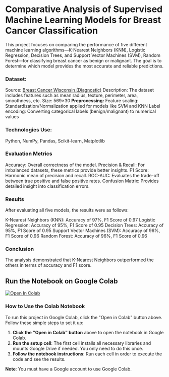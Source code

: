 # Comparative Analysis of Supervised Machine Learning Models for Breast Cancer Classification

This project focuses on comparing the performance of five different machine learning algorithms—K-Nearest Neighbors (KNN), Logistic Regression, Decision Trees, and Support Vector Machines (SVM), Random Forest—for classifying breast cancer as benign or malignant. The goal is to determine which model provides the most accurate and reliable predictions.

### Dataset:
Source: [Breast Cancer Wisconsin (Diagnostic)](https://archive.ics.uci.edu/dataset/17/breast+cancer+wisconsin+diagnostic)
Description: The dataset includes features such as mean radius, texture, perimeter, area, smoothness, etc.
Size: 569×30
**Preprocessing:**
Feature scaling: Standardization/Normalization applied for models like SVM and KNN
Label encoding: Converting categorical labels (benign/malignant) to numerical values

### Technologies Use:
Python, NumPy, Pandas, Scikit-learn, Matplotlib

### Evaluation Metrics
Accuracy: Overall correctness of the model.
Precision & Recall: For imbalanced datasets, these metrics provide better insights.
F1 Score: Harmonic mean of precision and recall.
ROC-AUC: Evaluates the trade-off between true positive and false positive rates.
Confusion Matrix: Provides detailed insight into classification errors.

### Results
After evaluating all five models, the results were as follows:

K-Nearest Neighbors (KNN): Accuracy of 97%, F1 Score of 0.97
Logistic Regression: Accuracy of 95%, F1 Score of 0.95
Decision Trees: Accuracy of 95%, F1 Score of 0.95
Support Vector Machines (SVM): Accuracy of 96%, F1 Score of 0.96
Random Forest: Accuracy of 96%, F1 Score of 0.96

### Conclusion
The analysis demonstrated that K-Nearest Neighbors outperformed the others in terms of accuracy and F1 score. 

## Run the Notebook on Google Colab

[![Open In Colab](https://colab.research.google.com/assets/colab-badge.svg)](https://colab.research.google.com/github/mayhixza/breast-cancer-classification/blob/main/Breast_Cancer.ipynb)

### How to Use the Colab Notebook

To run this project in Google Colab, click the "Open in Colab" button above. Follow these simple steps to set it up:

1. **Click the "Open in Colab" button** above to open the notebook in Google Colab.
2. **Run the setup cell**: The first cell installs all necessary libraries and mounts Google Drive if needed. You only need to do this once.
3. **Follow the notebook instructions**: Run each cell in order to execute the code and see the results.

**Note**: You must have a Google account to use Google Colab.

